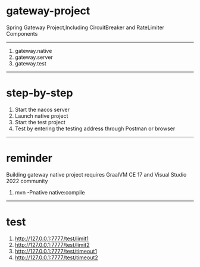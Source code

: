 # gateway-project
Spring Gateway Project,Including CircuitBreaker and RateLimiter Components 

---

1.  gateway.native  
2.  gateway.server  
3.  gateway.test      

---
# step-by-step

1.  Start the nacos server   
2.  Launch native project 
3.  Start the test project
4.  Test by entering the testing address through Postman or browser


---
# reminder

Building gateway native project requires GraalVM CE 17 and Visual Studio 2022 community 

1.  mvn -Pnative native:compile

---
# test
1.  http://127.0.0.1:7777/test/limit1
2.  http://127.0.0.1:7777/test/limit2
3.  http://127.0.0.1:7777/test/timeout1
4.  http://127.0.0.1:7777/test/timeout2